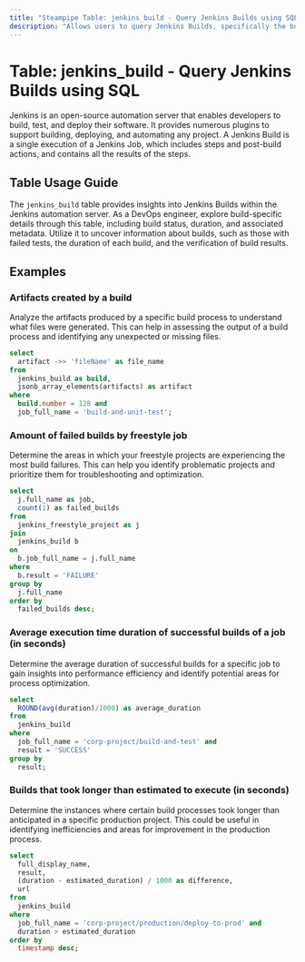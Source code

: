 ```yaml
---
title: "Steampipe Table: jenkins_build - Query Jenkins Builds using SQL"
description: "Allows users to query Jenkins Builds, specifically the build details, providing insights into build status, duration, and other related details."
---
```


# Table: jenkins_build - Query Jenkins Builds using SQL

Jenkins is an open-source automation server that enables developers to build, test, and deploy their software. It provides numerous plugins to support building, deploying, and automating any project. A Jenkins Build is a single execution of a Jenkins Job, which includes steps and post-build actions, and contains all the results of the steps.

## Table Usage Guide

The `jenkins_build` table provides insights into Jenkins Builds within the Jenkins automation server. As a DevOps engineer, explore build-specific details through this table, including build status, duration, and associated metadata. Utilize it to uncover information about builds, such as those with failed tests, the duration of each build, and the verification of build results.

## Examples

### Artifacts created by a build
Analyze the artifacts produced by a specific build process to understand what files were generated. This can help in assessing the output of a build process and identifying any unexpected or missing files.

```sql
select
  artifact ->> 'fileName' as file_name
from
  jenkins_build as build,
  jsonb_array_elements(artifacts) as artifact
where
  build.number = 128 and
  job_full_name = 'build-and-unit-test';
```

### Amount of failed builds by freestyle job
Determine the areas in which your freestyle projects are experiencing the most build failures. This can help you identify problematic projects and prioritize them for troubleshooting and optimization.

```sql
select
  j.full_name as job,
  count(1) as failed_builds
from
  jenkins_freestyle_project as j
join
  jenkins_build b
on
  b.job_full_name = j.full_name
where
  b.result = 'FAILURE'
group by
  j.full_name
order by
  failed_builds desc;
```

### Average execution time duration of successful builds of a job (in seconds)
Determine the average duration of successful builds for a specific job to gain insights into performance efficiency and identify potential areas for process optimization.

```sql
select
  ROUND(avg(duration)/1000) as average_duration
from
  jenkins_build
where
  job_full_name = 'corp-project/build-and-test' and
  result = 'SUCCESS'
group by
  result;
```

### Builds that took longer than estimated to execute (in seconds)
Determine the instances where certain build processes took longer than anticipated in a specific production project. This could be useful in identifying inefficiencies and areas for improvement in the production process.

```sql
select
  full_display_name,
  result,
  (duration - estimated_duration) / 1000 as difference,
  url
from
  jenkins_build
where
  job_full_name = 'corp-project/production/deploy-to-prod' and
  duration > estimated_duration
order by
  timestamp desc;
```